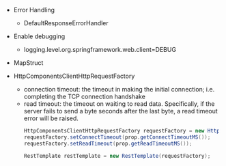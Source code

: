 - Error Handling
  * DefaultResponseErrorHandler

- Enable debugging
  * logging.level.org.springframework.web.client=DEBUG

- MapStruct

- HttpComponentsClientHttpRequestFactory
  * connection timeout: the timeout in making the initial connection; i.e. completing the TCP connection handshake
  * read timeout: the timeout on waiting to read data. Specifically, if the server fails to send a byte <timeout> seconds after the last byte, a read timeout error will be raised.
    ```java
    HttpComponentsClientHttpRequestFactory requestFactory = new HttpComponentsClientHttpRequestFactory();
    requestFactory.setConnectTimeout(prop.getConnectTimeoutMS());
    requestFactory.setReadTimeout(prop.getReadTimeoutMS());

    RestTemplate restTemplate = new RestTemplate(requestFactory);
    ```
